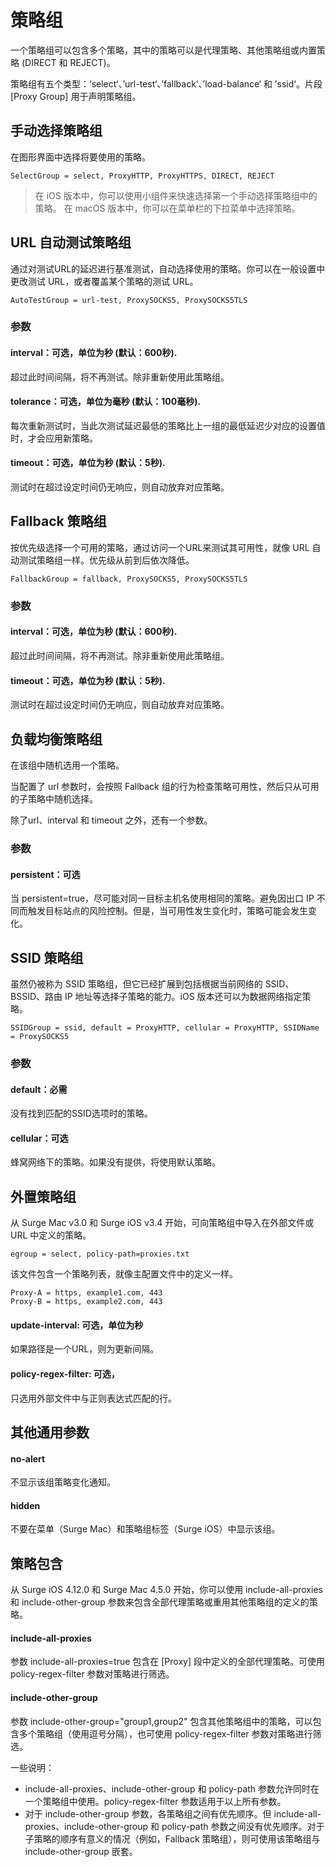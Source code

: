 # 策略组

一个策略组可以包含多个策略，其中的策略可以是代理策略、其他策略组或内置策略 \(DIRECT 和 REJECT\)。

策略组有五个类型：‘select‘、’url-test‘、’fallback‘、’load-balance‘ 和 ’ssid‘。片段 \[Proxy Group\] 用于声明策略组。

## 手动选择策略组

在图形界面中选择将要使用的策略。

`SelectGroup = select, ProxyHTTP, ProxyHTTPS, DIRECT, REJECT`

> 在 iOS 版本中，你可以使用小组件来快速选择第一个手动选择策略组中的策略。
> 在 macOS 版本中，你可以在菜单栏的下拉菜单中选择策略。

## URL 自动测试策略组

通过对测试URL的延迟进行基准测试，自动选择使用的策略。你可以在一般设置中更改测试 URL，或者覆盖某个策略的测试 URL。

`AutoTestGroup = url-test, ProxySOCKS5, ProxySOCKS5TLS`

### 参数

#### interval：可选，单位为秒 \(默认：600秒\).

超过此时间间隔，将不再测试。除非重新使用此策略组。

#### tolerance：可选，单位为毫秒 \(默认：100毫秒\).

每次重新测试时，当此次测试延迟最低的策略比上一组的最低延迟少对应的设置值时，才会应用新策略。

#### timeout：可选，单位为秒 \(默认：5秒\).

测试时在超过设定时间仍无响应，则自动放弃对应策略。

## Fallback 策略组

按优先级选择一个可用的策略，通过访问一个URL来测试其可用性，就像 URL 自动测试策略组一样。优先级从前到后依次降低。

`FallbackGroup = fallback, ProxySOCKS5, ProxySOCKS5TLS`

### 参数

#### interval：可选，单位为秒 \(默认：600秒\).

超过此时间间隔，将不再测试。除非重新使用此策略组。

#### timeout：可选，单位为秒 \(默认：5秒\).

测试时在超过设定时间仍无响应，则自动放弃对应策略。

## 负载均衡策略组

在该组中随机选用一个策略。

当配置了 url 参数时，会按照 Fallback 组的行为检查策略可用性，然后只从可用的子策略中随机选择。

除了url、interval 和 timeout 之外，还有一个参数。


### 参数

#### persistent：可选

当 persistent=true，尽可能对同一目标主机名使用相同的策略。避免因出口 IP 不同而触发目标站点的风险控制。但是，当可用性发生变化时，策略可能会发生变化。


## SSID 策略组

虽然仍被称为 SSID 策略组，但它已经扩展到包括根据当前网络的 SSID、BSSID、路由 IP 地址等选择子策略的能力。iOS 版本还可以为数据网络指定策略。

`SSIDGroup = ssid, default = ProxyHTTP, cellular = ProxyHTTP, SSIDName = ProxySOCKS5`

### 参数

#### default：必需

没有找到匹配的SSID选项时的策略。

#### cellular：可选

蜂窝网络下的策略。如果没有提供，将使用默认策略。

## 外置策略组

从 Surge Mac v3.0 和 Surge iOS v3.4 开始，可向策略组中导入在外部文件或 URL 中定义的策略。

`egroup = select, policy-path=proxies.txt`

该文件包含一个策略列表，就像主配置文件中的定义一样。

```
Proxy-A = https, example1.com, 443
Proxy-B = https, example2.com, 443
```

#### update-interval: 可选，单位为秒

如果路径是一个URL，则为更新间隔。

#### policy-regex-filter: 可选，

只选用外部文件中与正则表达式匹配的行。

## 其他通用参数

#### no-alert

不显示该组策略变化通知。

#### hidden

不要在菜单（Surge Mac）和策略组标签（Surge iOS）中显示该组。


## 策略包含

从 Surge iOS 4.12.0 和 Surge Mac 4.5.0 开始，你可以使用 include-all-proxies 和 include-other-group 参数来包含全部代理策略或重用其他策略组的定义的策略。

#### include-all-proxies

参数 include-all-proxies=true 包含在 [Proxy] 段中定义的全部代理策略。可使用 policy-regex-filter 参数对策略进行筛选。

#### include-other-group

参数 include-other-group="group1,group2" 包含其他策略组中的策略，可以包含多个策略组（使用逗号分隔），也可使用 policy-regex-filter 参数对策略进行筛选。

一些说明：
- include-all-proxies、include-other-group 和 policy-path 参数允许同时在一个策略组中使用。policy-regex-filter 参数适用于以上所有参数。
- 对于 include-other-group 参数，各策略组之间有优先顺序。但 include-all-proxies、include-other-group 和 policy-path 参数之间没有优先顺序。对于子策略的顺序有意义的情况（例如，Fallback 策略组），则可使用该策略组与 include-other-group 嵌套。



